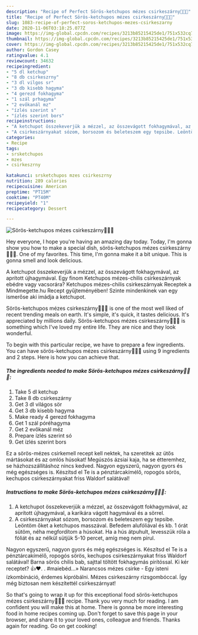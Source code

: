 ```yaml
---
description: "Recipe of Perfect Sörös-ketchupos mézes csirkeszárny🍺🍅🐔"
title: "Recipe of Perfect Sörös-ketchupos mézes csirkeszárny🍺🍅🐔"
slug: 1083-recipe-of-perfect-soros-ketchupos-mezes-csirkeszarny
date: 2020-11-06T03:18:25.077Z
image: https://img-global.cpcdn.com/recipes/3213b85215425de1/751x532cq70/soros-ketchupos-mezes-csirkeszarny🍺🍅🐔-recept-foto.jpg
thumbnail: https://img-global.cpcdn.com/recipes/3213b85215425de1/751x532cq70/soros-ketchupos-mezes-csirkeszarny🍺🍅🐔-recept-foto.jpg
cover: https://img-global.cpcdn.com/recipes/3213b85215425de1/751x532cq70/soros-ketchupos-mezes-csirkeszarny🍺🍅🐔-recept-foto.jpg
author: Gordon Casey
ratingvalue: 4.1
reviewcount: 34632
recipeingredient:
- "5 dl ketchup"
- "8 db csirkeszrny"
- "3 dl vilgos sr"
- "3 db kisebb hagyma"
- "4 gerezd fokhagyma"
- "1 szál prhagyma"
- "2 evőkanál mz"
- "ízlés szerint s"
- "ízlés szerint bors"
recipeinstructions:
- "A ketchupot összekeverjük a mézzel, az összevágott fokhagymával, az aprított újhagymával, a karikára vágott hagymával és a sörrel."
- "A csirkeszárnyakat sózom, borsozom és beleteszem egy tepsibe. Leöntöm őket a ketchupos masszával. Befedem alufóliával és kb. 1 órát sütöm, néha megfordítom a húsokat. Ha a hús átpuhult, levesszük róla a fóliát és az nélkül sütjük 5-10 percet, amíg meg nem pirul."
categories:
- Recipe
tags:
- srsketchupos
- mzes
- csirkeszrny

katakunci: srsketchupos mzes csirkeszrny 
nutrition: 289 calories
recipecuisine: American
preptime: "PT15M"
cooktime: "PT40M"
recipeyield: "1"
recipecategory: Dessert

---
```



![Sörös-ketchupos mézes csirkeszárny🍺🍅🐔](https://img-global.cpcdn.com/recipes/3213b85215425de1/751x532cq70/soros-ketchupos-mezes-csirkeszarny🍺🍅🐔-recept-foto.jpg)

Hey everyone, I hope you're having an amazing day today. Today, I'm gonna show you how to make a special dish, sörös-ketchupos mézes csirkeszárny🍺🍅🐔. One of my favorites. This time, I'm gonna make it a bit unique. This is gonna smell and look delicious.

A ketchupot összekeverjük a mézzel, az összevágott fokhagymával, az aprított újhagymával. Egy finom Ketchupos mézes-chilis csirkeszárnyak ebédre vagy vacsorára? Ketchupos mézes-chilis csirkeszárnyak Receptek a Mindmegette.hu Recept gyűjteményében! Szinte mindenkinek van egy ismerőse aki imádja a ketchupot.

Sörös-ketchupos mézes csirkeszárny🍺🍅🐔 is one of the most well liked of recent trending meals on earth. It's simple, it's quick, it tastes delicious. It's appreciated by millions daily. Sörös-ketchupos mézes csirkeszárny🍺🍅🐔 is something which I've loved my entire life. They are nice and they look wonderful.


To begin with this particular recipe, we have to prepare a few ingredients. You can have sörös-ketchupos mézes csirkeszárny🍺🍅🐔 using 9 ingredients and 2 steps. Here is how you can achieve that.

<!--inarticleads1-->

##### The ingredients needed to make Sörös-ketchupos mézes csirkeszárny🍺🍅🐔:

1. Take 5 dl ketchup
1. Take 8 db csirkeszárny
1. Get 3 dl világos sör
1. Get 3 db kisebb hagyma
1. Make ready 4 gerezd fokhagyma
1. Get 1 szál póréhagyma
1. Get 2 evőkanál méz
1. Prepare ízlés szerint só
1. Get ízlés szerint bors


Ez a sörös-mézes csirkemell recept kell nektek, ha szeretitek az ütős mártásokat és az omlós húsokat! Megúszós ázsiai kaja, ha se étteremhez, se házhozszállításhoz nincs kedved. Nagyon egyszerű, nagyon gyors és még egészséges is. Készítsd el Te is a pénztárcakímélő, ropogós sörös, kechupos csirkeszárnyakat friss Waldorf salátával! 

<!--inarticleads2-->

##### Instructions to make Sörös-ketchupos mézes csirkeszárny🍺🍅🐔:

1. A ketchupot összekeverjük a mézzel, az összevágott fokhagymával, az aprított újhagymával, a karikára vágott hagymával és a sörrel.
1. A csirkeszárnyakat sózom, borsozom és beleteszem egy tepsibe. Leöntöm őket a ketchupos masszával. Befedem alufóliával és kb. 1 órát sütöm, néha megfordítom a húsokat. Ha a hús átpuhult, levesszük róla a fóliát és az nélkül sütjük 5-10 percet, amíg meg nem pirul.


Nagyon egyszerű, nagyon gyors és még egészséges is. Készítsd el Te is a pénztárcakímélő, ropogós sörös, kechupos csirkeszárnyakat friss Waldorf salátával! Barna sörös chilis bab, sajttal töltött fokhagymás pirítóssal. Ki kér receptet? 👍❤. . #maiebéd…» Narancsos mézes csirke - Egy isteni ízkombináció, érdemes kipróbálni. Mézes csirkeszárny rizsgombóccal. Így még biztosan nem készítettél csirkeszárnyat! 

So that's going to wrap it up for this exceptional food sörös-ketchupos mézes csirkeszárny🍺🍅🐔 recipe. Thank you very much for reading. I am confident you will make this at home. There is gonna be more interesting food in home recipes coming up. Don't forget to save this page in your browser, and share it to your loved ones, colleague and friends. Thanks again for reading. Go on get cooking!
